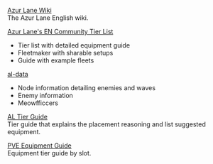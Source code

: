 [Azur Lane Wiki](https://azurlane.koumakan.jp/Azur_Lane_Wiki)  
The Azur Lane English wiki.

[Azur Lane's EN Community Tier List](https://slaimuda.github.io/ectl/)
 - Tier list with detailed equipment guide
 - Fleetmaker with sharable setups
 - Guide with example fleets

[al-data](https://al-data.github.io/nodes)
 - Node information detailing enemies and waves
 - Enemy information
 - Meowfficcers

[AL Tier Guide](https://github.com/YourWaifuIsShip/Azur-Lane-Guides/blob/master/AL%20Tier%20Guide.md)  
Tier guide that explains the placement reasoning and list suggested equipment.

[PVE Equipment Guide](https://github.com/guroteske/al-guides/blob/master/Equipment%20Guide.md)  
Equipment tier guide by slot.